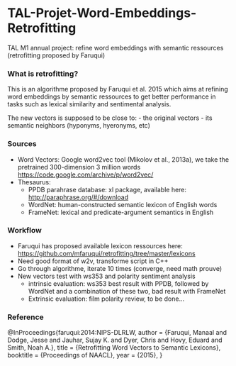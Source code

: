 # TAL-Projet-Word-Embeddings-Retrofitting
TAL M1 annual project: refine word embeddings with semantic ressources (retrofitting proposed by Faruqui)


### What is retrofitting? ###
This is an algorithme proposed by Faruqui et al. 2015 which aims at refining word embeddings by semantic ressources to get better performance in tasks such as lexical similarity and sentimental analysis. 

The new vectors is supposed to be close to:
	- the original vectors 
	- its semantic neighbors (hyponyms, hyeronyms, etc)


### Sources ###
- Word Vectors: Google word2vec tool (Mikolov et al., 2013a), we take the pretrained 300-dimension 3 million words
https://code.google.com/archive/p/word2vec/
- Thesaurus: 
	- PPDB parahrase database: xl package, available here:
	http://paraphrase.org/#/download
	- WordNet: human-constructed semantic lexicon of English words
	- FrameNet: lexical and predicate-argument semantics in English


### Workflow ###
- Faruqui has proposed available lexicon ressources here:
https://github.com/mfaruqui/retrofitting/tree/master/lexicons
- Need good format of w2v, transforme script in C++
- Go through algorithme, iterate 10 times (converge, need math prouve)
- New vectors test with ws353 and polarity sentiment analysis
	- intrinsic evaluation: ws353 best result with PPDB, followed by WordNet and a combination of these two, bad result with FrameNet
	- Extrinsic evaluation: film polarity review, to be done...


### Reference ###

@InProceedings{faruqui:2014:NIPS-DLRLW,
  author    = {Faruqui, Manaal and Dodge, Jesse and Jauhar, Sujay K.  and  Dyer, Chris and Hovy, Eduard and Smith, Noah A.},
  title     = {Retrofitting Word Vectors to Semantic Lexicons},
  booktitle = {Proceedings of NAACL},
  year      = {2015},
}
